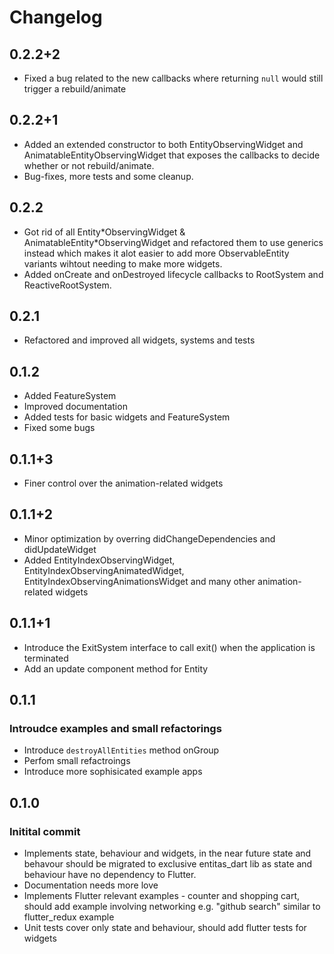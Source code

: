 # Changelog

## 0.2.2+2
- Fixed a bug related to the new callbacks where returning `null` would still trigger a rebuild/animate

## 0.2.2+1
- Added an extended constructor to both EntityObservingWidget and AnimatableEntityObservingWidget that exposes the callbacks to decide whether or not rebuild/animate.
- Bug-fixes, more tests and some cleanup.

## 0.2.2
- Got rid of all Entity\*ObservingWidget & AnimatableEntity\*ObservingWidget and refactored them to use generics instead which makes it alot easier to add more ObservableEntity variants wihtout needing to make more widgets.
- Added onCreate and onDestroyed lifecycle callbacks to RootSystem and ReactiveRootSystem.

## 0.2.1
- Refactored and improved all widgets, systems and tests

## 0.1.2
- Added FeatureSystem
- Improved documentation
- Added tests for basic widgets and FeatureSystem
- Fixed some bugs

## 0.1.1+3
- Finer control over the animation-related widgets

## 0.1.1+2
- Minor optimization by overring didChangeDependencies and didUpdateWidget
- Added EntityIndexObservingWidget, EntityIndexObservingAnimatedWidget, EntityIndexObservingAnimationsWidget and many other animation-related widgets

## 0.1.1+1
- Introduce the ExitSystem interface to call exit() when the application is terminated
- Add an update component method for Entity

## 0.1.1
### Introudce examples and small refactorings
- Introduce `destroyAllEntities` method onGroup
- Perfom small refactroings
- Introduce more sophisicated example apps

## 0.1.0
### Initital commit
- Implements state, behaviour and widgets, in the near future state and behavour should be migrated to exclusive entitas_dart lib as state and behaviour have no dependency to Flutter.
- Documentation needs more love
- Implements Flutter relevant examples - counter and shopping cart, should add example involving networking e.g. "github search"  similar to flutter_redux example
- Unit tests cover only state and behaviour, should add flutter tests for widgets